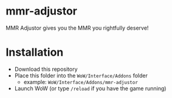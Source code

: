 # mmr-adjustor
MMR Adjustor gives you the MMR you rightfully deserve!

# Installation
* Download this repository
* Place this folder into the `WoW/Interface/Addons` folder
  * example: `WoW/Interface/Addons/mmr-adjustor`
* Launch WoW (or type `/reload` if you have the game running)